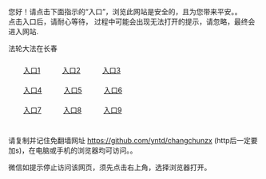 您好！请点击下面指示的“入口”，浏览此网站是安全的，且为您带来平安。。 <br/>
点击入口后，请耐心等待， 过程中可能会出现无法打开的提示，请忽略，最终会进入网站. </br>

法轮大法在长春<br/>
<div style="padding:10px"><a style="margin:20px" target="_blank" href="https://d1lmtmq6wyfcgq.cloudfront.net/2Qpsp?fslatvy" id="ccLink1" rel="nofollow">入口1</a> <a target="_blank" style="margin:20px" href="https://d1cm0iowseg6rc.cloudfront.net/2Qpsp?kcecomxg" id="ccLink2" rel="nofollow">入口2</a> <a style="margin:20px" target="_blank" href="https://d19yzpj51veqjw.cloudfront.net/2Qpsp?qfmotq" id="ccLink3" rel="nofollow">入口3</a></div>

<div style="padding:10px" ><a style="margin:20px" target="_blank" href="https://d1lmtmq6wyfcgq.cloudfront.net/2Qpsp?fslatvy" id="ccLink4" rel="nofollow">入口4</a> <a style="margin:20px" href="https://d1cm0iowseg6rc.cloudfront.net/2Qpsp?kcecomxg" target="_blank" id="ccLink5" rel="nofollow">入口5</a> <a style="margin:20px" href="https://d19yzpj51veqjw.cloudfront.net/2Qpsp?qfmotq" target="_blank" id="ccLink6" rel="nofollow">入口6</a></div>

<div style="padding:10px"><a style="margin:20px" target="_blank" href="https://d1lmtmq6wyfcgq.cloudfront.net/2Qpsp?fslatvy" id="ccLink7" rel="nofollow">入口7</a> <a style="margin:20px" href="https://d1cm0iowseg6rc.cloudfront.net/2Qpsp?kcecomxg" target="_blank" id="ccLink8" rel="nofollow">入口8</a> <a style="margin:20px" target="_blank" href="https://d19yzpj51veqjw.cloudfront.net/2Qpsp?qfmotq" id="ccLink9" rel="nofollow">入口9</a></div>

<br/>



请复制并记住免翻墙网址 https://github.com/yntd/changchunzx (http后一定要加s)，在电脑或手机的浏览器均可访问。。<br/>

微信如提示停止访问该网页，须先点击右上角，选择浏览器打开。
